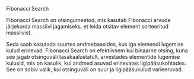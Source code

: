 Fibonacci Search 

Fibonacci Search on otsingumeetod, mis kasutab Fibonacci arvude järjekorda massiivi jagamiseks,
et leida otsitav element sorteeritud massiivist.

Seda saab kasutada suurtes andmebaasides, kus iga elemendi lugemise kulud erinevad. 
Fibonacci Search on efektiivsem kui binaarne otsing, kuna see jagab otsinguväli tasakaalustatult, arvestades elementide lugemise kulusid,
mis on kasulik, kui andmed asuvad erinevates ligipääsukohtades.
See on sobiv valik, kui otsinguväli on suur ja ligipääsukulud varieeruvad.
